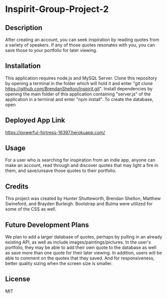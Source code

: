 # Inspirit-Group-Project-2

## Description 

After creating an account, you can seek inspiration by reading quotes from a variety of speakers. If any of those quotes resonates with you, you can save those to your portfolio for later viewing.

## Installation

This application requires node.js and MySQL Server. Clone this repository by opening a terminal in the folder which will hold it and enter "git clone https://github.com/BrendanShelton/Inspirit.git". Install dependencies by opening the main folder of this application containing "server.js" of the application in a terminal and enter "npm install". To create the database, open 

## Deployed App Link

https://powerful-fortress-16397.herokuapp.com/

## Usage

For a user who is searching for inspiration from an indie app, anyone can make an account, read through and discover quotes that may light a fire in them, and save/unsave those quotes to their portfolio.

## Credits

This project was created by Hunter Shutteworth, Brendan Shelton, Matthew Swineford, and Brayden Burleigh. Bootstrap and Bulma were utilized for some of the CSS as well.

## Future Development Plans

We plan to add a larger database of quotes, perhaps by pulling in an already existing API, as well as include images/paintings/pictures. In the user's portfolio, they may be able to add their own quote to the database as well as save more than one quote for their later viewing. In addition, users will be able to comment on the quotes that they saved. And for responsiveness, better quality sizing when the screen size is smaller.

## License

MIT
